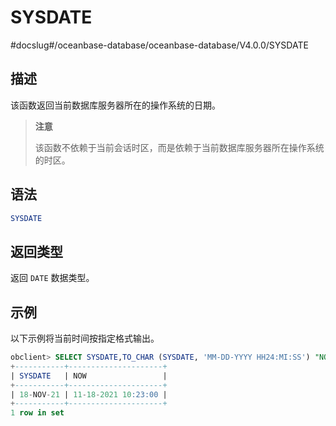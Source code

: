SYSDATE 
============================
#docslug#/oceanbase-database/oceanbase-database/V4.0.0/SYSDATE


描述 
-----------------------

该函数返回当前数据库服务器所在的操作系统的日期。
>**注意**
>
>该函数不依赖于当前会话时区，而是依赖于当前数据库服务器所在操作系统的时区。

语法 
-----------------------

```sql
SYSDATE
```



返回类型 
-------------------------

返回 `DATE` 数据类型。

示例 
-----------------------

以下示例将当前时间按指定格式输出。

```sql
obclient> SELECT SYSDATE,TO_CHAR (SYSDATE, 'MM-DD-YYYY HH24:MI:SS') "NOW" FROM DUAL;
+-----------+---------------------+
| SYSDATE   | NOW                 |
+-----------+---------------------+
| 18-NOV-21 | 11-18-2021 10:23:00 |
+-----------+---------------------+
1 row in set
```


